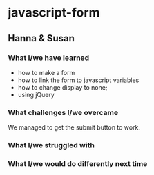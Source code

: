 # javascript-form
## Hanna & Susan
### What I/we have learned
- how to make a form
- how to link the form to javascript variables
- how to change display to none;
- using jQuery

### What challenges I/we overcame
We managed to get the submit button to work. 
### What I/we struggled with

### What I/we would do differently next time
